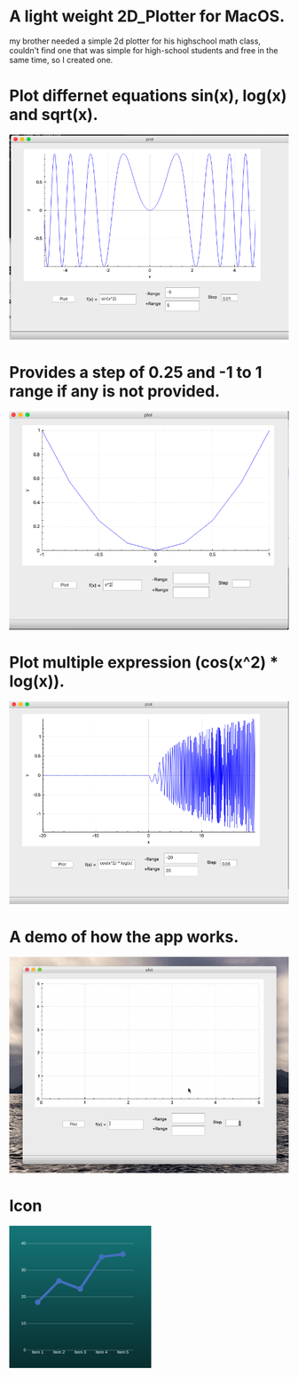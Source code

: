# A light weight 2D_Plotter for MacOS.
my brother needed a simple 2d plotter for his highschool math class, 
couldn't find one that was simple for high-school students and free in the same time, so I created one.




# Plot differnet equations sin(x), log(x) and sqrt(x).

![Plotting Sin(x)](Assets/equation_1.png)



# Provides a step of 0.25 and -1 to 1 range if any is not provided.
![no default Range or size](Assets/No_Input.png)


# Plot multiple expression (cos(x^2) * log(x)).

![Plotting multiple expressions](Assets/equation_2.png)
 
# A demo of how the app works. 

![showcase of how the app works](Assets/Plot.gif)


# Icon

![App logo](Assets/icon_256x256.png)
